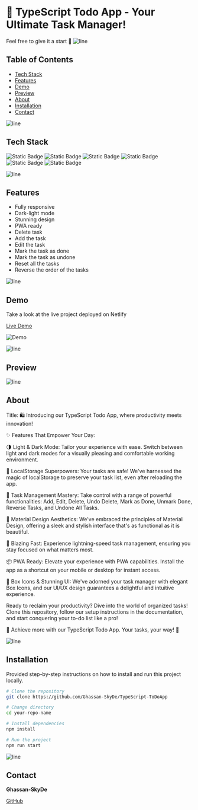 # 📝 TypeScript Todo App - Your Ultimate Task Manager! 

Feel free to give it a start 🌟
![line]

## Table of Contents

- [Tech Stack](#tech-stack)
- [Features](#features)
- [Demo](#demo)
- [Preview](#preview)
- [About](#about)
- [Installation](#installation)
- [Contact](#contact)

![line]

## Tech Stack
![Static Badge](https://img.shields.io/badge/React-black?style=for-the-badge&logo=react)
![Static Badge](https://img.shields.io/badge/TypeScript-black?style=for-the-badge&logo=typescript)
![Static Badge](https://img.shields.io/badge/CSS-black?style=for-the-badge&logo=CSS3)
![Static Badge](https://img.shields.io/badge/PWA-black?style=for-the-badge&logo=pwa)
![Static Badge](https://img.shields.io/badge/state%2FManagement%2FuseContext-black?style=for-the-badge)
![Static Badge](https://img.shields.io/badge/Netlify-black?style=for-the-badge&logo=netlify)


![line]

## Features

- Fully responsive
- Dark-light mode
- Stunning design
- PWA ready
- Delete task
- Add the task
- Edit the task
- Mark the task as done
- Mark the task as undone
- Reset all the tasks
- Reverse the order of the tasks

![line]

## Demo

Take a look at the live project deployed on Netlify

[Live Demo](https://typescript-todo-skyde.netlify.app)

![Demo](demo.gif)

![line]

## Preview

![line]

## About

Title:  🛍️ Introducing our TypeScript Todo App, where productivity meets innovation! 

✨ Features That Empower Your Day:

🌗 Light & Dark Mode: Tailor your experience with ease. Switch between light and dark modes for a visually pleasing and comfortable working environment.

🔄 LocalStorage Superpowers: Your tasks are safe! We've harnessed the magic of localStorage to preserve your task list, even after reloading the app.

📝 Task Management Mastery: Take control with a range of powerful functionalities: Add, Edit, Delete, Undo Delete, Mark as Done, Unmark Done, Reverse Tasks, and Undone All Tasks.

🌈 Material Design Aesthetics: We've embraced the principles of Material Design, offering a sleek and stylish interface that's as functional as it is beautiful.

🚀 Blazing Fast: Experience lightning-speed task management, ensuring you stay focused on what matters most.

📦 PWA Ready: Elevate your experience with PWA capabilities. Install the app as a shortcut on your mobile or desktop for instant access.

🎨 Box Icons & Stunning UI: We've adorned your task manager with elegant Box Icons, and our UI/UX design guarantees a delightful and intuitive experience.

Ready to reclaim your productivity? Dive into the world of organized tasks! Clone this repository, follow our setup instructions in the documentation, and start conquering your to-do list like a pro!

📆 Achieve more with our TypeScript Todo App. Your tasks, your way! 🚀

![line]

## Installation

Provided step-by-step instructions on how to install and run this project locally.

```bash
# Clone the repository
git clone https://github.com/Ghassan-SkyDe/TypeScript-ToDoApp

# Change directory
cd your-repo-name

# Install dependencies
npm install

# Run the project
npm run start
```
![line]

[line]: https://user-images.githubusercontent.com/75939390/137615281-3a875960-92cc-407f-97fe-fd2319bdb252.png
## Contact

**Ghassan-SkyDe**

[GitHub](https://github.com/Ghassan-SkyDe)
